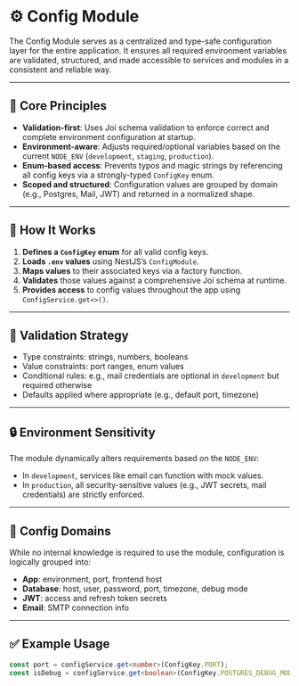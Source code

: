 # ⚙️ Config Module

The Config Module serves as a centralized and type-safe configuration layer for the entire application. It ensures all required environment variables are validated, structured, and made accessible to services and modules in a consistent and reliable way.

---

## 🧠 Core Principles

- **Validation-first**: Uses Joi schema validation to enforce correct and complete environment configuration at startup.
- **Environment-aware**: Adjusts required/optional variables based on the current `NODE_ENV` (`development`, `staging`, `production`).
- **Enum-based access**: Prevents typos and magic strings by referencing all config keys via a strongly-typed `ConfigKey` enum.
- **Scoped and structured**: Configuration values are grouped by domain (e.g., Postgres, Mail, JWT) and returned in a normalized shape.

---

## 🧩 How It Works

1. **Defines a `ConfigKey` enum** for all valid config keys.
2. **Loads `.env` values** using NestJS’s `ConfigModule`.
3. **Maps values** to their associated keys via a factory function.
4. **Validates** those values against a comprehensive Joi schema at runtime.
5. **Provides access** to config values throughout the app using `ConfigService.get<>()`.

---

## 🧪 Validation Strategy

- Type constraints: strings, numbers, booleans
- Value constraints: port ranges, enum values
- Conditional rules: e.g., mail credentials are optional in `development` but required otherwise
- Defaults applied where appropriate (e.g., default port, timezone)

---

## 🔒 Environment Sensitivity

The module dynamically alters requirements based on the `NODE_ENV`:

- In `development`, services like email can function with mock values.
- In `production`, all security-sensitive values (e.g., JWT secrets, mail credentials) are strictly enforced.

---

## 🧱 Config Domains

While no internal knowledge is required to use the module, configuration is logically grouped into:

- **App**: environment, port, frontend host
- **Database**: host, user, password, port, timezone, debug mode
- **JWT**: access and refresh token secrets
- **Email**: SMTP connection info

---

## ✅ Example Usage

```ts
const port = configService.get<number>(ConfigKey.PORT);
const isDebug = configService.get<boolean>(ConfigKey.POSTGRES_DEBUG_MODE);
```
